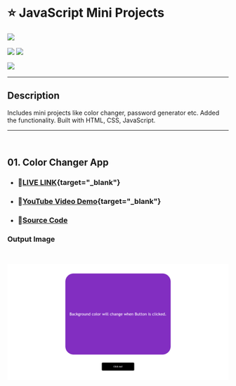 # ⭐ JavaScript Mini Projects
![](https://img.shields.io/badge/JavaScript-Mini%20Projects-brightgreen)

![](https://img.shields.io/badge/JavaScript-CSS-blue)
![](https://img.shields.io/badge/Ineuron-LCO-red)

![](https://img.shields.io/badge/Shubham-Singh-blue)

<hr>

## Description

Includes mini projects like color changer, password generator etc. Added the functionality. Built with HTML, CSS, JavaScript.

<hr>

<br>


## 01. Color Changer App

- ### 📌[LIVE LINK](https://js-bgcolor.netlify.app/){target="_blank"}

- ### 📌[YouTube Video Demo](https://youtu.be/xdoHFdeSXrs){target="_blank"}

- ### 📌[Source Code](https://github.com/ShubhamSingh03/JavaScript_MiniProjects/tree/main/ColorChanger%20App)


### Output Image

<br>

![](./ScreenImagesProjects/JavaScript-Color-Changing-App.png)